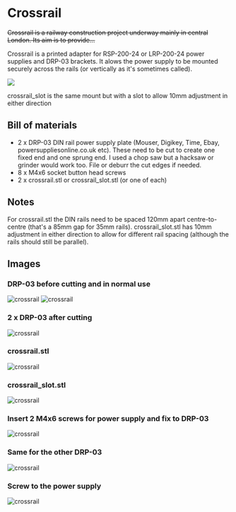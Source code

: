 # Crossrail

~~Crossrail is a railway construction project underway mainly in central London. Its aim is to provide...~~

Crossrail is a printed adapter for RSP-200-24 or LRP-200-24 power supplies and DRP-03 brackets. It alows the power supply to be mounted securely across the rails (or vertically as it's sometimes called).

![](./images/_DSF0728.jpg)

crossrail_slot is the same mount but with a slot to allow 10mm adjustment in either direction

## Bill of materials
 - 2 x DRP-03 DIN rail power supply plate (Mouser, Digikey, Time, Ebay, powersuppliesonline.co.uk etc). These need to be cut to create one fixed end and one sprung end. I used a chop saw but a hacksaw or grinder would work too. File or deburr the cut edges if needed.
 - 8 x M4x6 socket button head screws
 - 2 x crossrail.stl or crossrail_slot.stl (or one of each)

## Notes
For crossrail.stl the DIN rails need to be spaced 120mm apart centre-to-centre (that's a 85mm gap for 35mm rails). crossrail_slot.stl has 10mm adjustment in either direction to allow for different rail spacing (although the rails should still be parallel).

## Images
### DRP-03 before cutting and in normal use
![crossrail](./images/_DSF0725.jpg)
![crossrail](./images/_DSF0724.jpg)
### 2 x DRP-03 after cutting
![crossrail](./images/_DSF0727.jpg)
### crossrail.stl
![crossrail](./images/crossrail_01.jpg)
### crossrail_slot.stl
![crossrail](./images/crossrail_05.jpg)
### Insert 2 M4x6 screws for power supply and fix to DRP-03
![crossrail](./images/crossrail_02.jpg)
### Same for the other DRP-03
![crossrail](./images/crossrail_04.jpg)
### Screw to the power supply
![crossrail](./images/crossrail_03.jpg)
